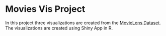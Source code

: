 # Movies Vis Project

In this project three visualizations are created from the [MovieLens Dataset](https://grouplens.org/datasets/movielens/latest/). The visualizations are created using Shiny App in R. 